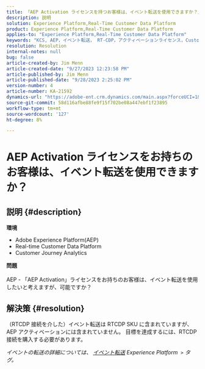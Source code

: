 ```yaml
---
title: 「AEP Activation ライセンスを持つお客様は、イベント転送を使用できますか？」
description: 説明
solution: Experience Platform,Real-Time Customer Data Platform
product: Experience Platform,Real-Time Customer Data Platform
applies-to: "Experience Platform,Real-Time Customer Data Platform"
keywords: "KCS, AEP，イベント転送， RT-CDP，アクティベーションライセンス，Customer Journey Analytics, Adobe Experience Platform"
resolution: Resolution
internal-notes: null
bug: false
article-created-by: Jim Menn
article-created-date: "9/27/2023 12:23:58 PM"
article-published-by: Jim Menn
article-published-date: "9/28/2023 2:25:02 PM"
version-number: 4
article-number: KA-21592
dynamics-url: "https://adobe-ent.crm.dynamics.com/main.aspx?forceUCI=1&pagetype=entityrecord&etn=knowledgearticle&id=0fe596b8-305d-ee11-be6f-6045bd006268"
source-git-commit: 58d116afbe88fe9f15f702be08a447ebf1f23895
workflow-type: tm+mt
source-wordcount: '127'
ht-degree: 8%

---
```


# AEP Activation ライセンスをお持ちのお客様は、イベント転送を使用できますか？

## 説明 {#description}

<b>環境</b>
- Adobe Experience Platform(AEP)
- Real-time Customer Data Platform
- Customer Journey Analytics


<b>問題</b>
<br><br>AEP - 「AEP Activation」ライセンスをお持ちのお客様は、イベント転送を使用したいと考えますが、可能ですか？<br>

## 解決策 {#resolution}


（RTCDP 接続を介した）イベント転送は RTCDP SKU に含まれていますが、AEP アクティベーションには含まれていません。
目標を達成するには、RTCDP 接続を購入する必要があります。

*イベントの転送の詳細については、 [イベント転送](https://experienceleague.adobe.com/docs/experience-platform/tags/event-forwarding/overview.html?lang=en) Experience Platform  `>`  タグ。*


